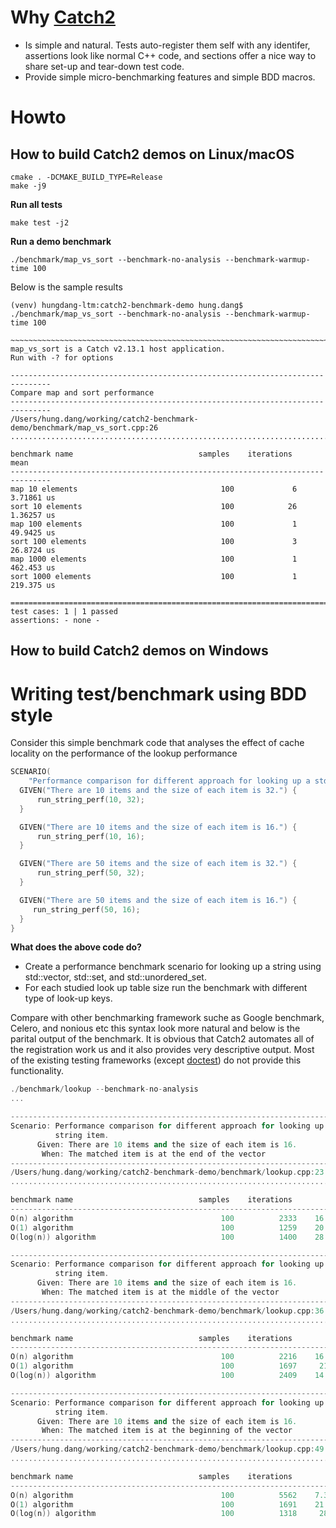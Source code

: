 # Why [Catch2](https://github.com/catchorg/Catch2) #

* Is simple and natural. Tests auto-register them self with any identifer, assertions look like normal C++ code, and sections offer a nice way to share set-up and tear-down test code.
* Provide simple micro-benchmarking features and simple BDD macros.

# Howto #

## How to build Catch2 demos on Linux/macOS  ##

``` shell
cmake . -DCMAKE_BUILD_TYPE=Release
make -j9
```

**Run all tests**

``` shell
make test -j2
```

**Run a demo benchmark**

``` shell
./benchmark/map_vs_sort --benchmark-no-analysis --benchmark-warmup-time 100
```

Below is the sample results

``` text
(venv) hungdang-ltm:catch2-benchmark-demo hung.dang$ ./benchmark/map_vs_sort --benchmark-no-analysis --benchmark-warmup-time 100

~~~~~~~~~~~~~~~~~~~~~~~~~~~~~~~~~~~~~~~~~~~~~~~~~~~~~~~~~~~~~~~~~~~~~~~~~~~~~~~
map_vs_sort is a Catch v2.13.1 host application.
Run with -? for options

-------------------------------------------------------------------------------
Compare map and sort performance
-------------------------------------------------------------------------------
/Users/hung.dang/working/catch2-benchmark-demo/benchmark/map_vs_sort.cpp:26
...............................................................................

benchmark name                            samples    iterations          mean
-------------------------------------------------------------------------------
map 10 elements                                100             6    3.71861 us
sort 10 elements                               100            26    1.36257 us
map 100 elements                               100             1    49.9425 us
sort 100 elements                              100             3    26.8724 us
map 1000 elements                              100             1    462.453 us
sort 1000 elements                             100             1    219.375 us

===============================================================================
test cases: 1 | 1 passed
assertions: - none -
```

## How to build Catch2 demos on Windows  ##

# Writing test/benchmark using BDD style #

Consider this simple benchmark code that analyses the effect of cache locality on the performance of the lookup performance

``` c++
SCENARIO(
    "Performance comparison for different approach for looking up a std::string item.") {
  GIVEN("There are 10 items and the size of each item is 32.") {
      run_string_perf(10, 32);
  }

  GIVEN("There are 10 items and the size of each item is 16.") {
      run_string_perf(10, 16);
  }

  GIVEN("There are 50 items and the size of each item is 32.") {
      run_string_perf(50, 32);
  }

  GIVEN("There are 50 items and the size of each item is 16.") {
     run_string_perf(50, 16);
  }
}
```

**What does the above code do?**

* Create a performance benchmark scenario for looking up a string using std::vector, std::set, and std::unordered_set.
* For each studied look up table size run the benchmark with different type of look-up keys.

Compare with other benchmarking framework suche as Google benchmark, Celero, and nonious etc this syntax look more natural and below is the parital output of the benchmark.
It is obvious that Catch2 automates all of the registration work us and it also provides very descriptive output. Most of the existing testing frameworks (except [doctest](https://github.com/onqtam/doctest)) do not
provide this functionality.

``` c++
./benchmark/lookup --benchmark-no-analysis
...

-------------------------------------------------------------------------------
Scenario: Performance comparison for different approach for looking up a std::
          string item.
      Given: There are 10 items and the size of each item is 16.
       When: The matched item is at the end of the vector
-------------------------------------------------------------------------------
/Users/hung.dang/working/catch2-benchmark-demo/benchmark/lookup.cpp:23
...............................................................................

benchmark name                            samples    iterations          mean
-------------------------------------------------------------------------------
O(n) algorithm                                 100          2333    16.9626 ns
O(1) algorithm                                 100          1259    20.6444 ns
O(log(n)) algorithm                            100          1400    28.5404 ns

-------------------------------------------------------------------------------
Scenario: Performance comparison for different approach for looking up a std::
          string item.
      Given: There are 10 items and the size of each item is 16.
       When: The matched item is at the middle of the vector
-------------------------------------------------------------------------------
/Users/hung.dang/working/catch2-benchmark-demo/benchmark/lookup.cpp:36
...............................................................................

benchmark name                            samples    iterations          mean
-------------------------------------------------------------------------------
O(n) algorithm                                 100          2216    16.6652 ns
O(1) algorithm                                 100          1697     21.426 ns
O(log(n)) algorithm                            100          2409    14.3842 ns

-------------------------------------------------------------------------------
Scenario: Performance comparison for different approach for looking up a std::
          string item.
      Given: There are 10 items and the size of each item is 16.
       When: The matched item is at the beginning of the vector
-------------------------------------------------------------------------------
/Users/hung.dang/working/catch2-benchmark-demo/benchmark/lookup.cpp:49
...............................................................................

benchmark name                            samples    iterations          mean
-------------------------------------------------------------------------------
O(n) algorithm                                 100          5562    7.32783 ns
O(1) algorithm                                 100          1691    21.4104 ns
O(log(n)) algorithm                            100          1318     28.365 ns
```
